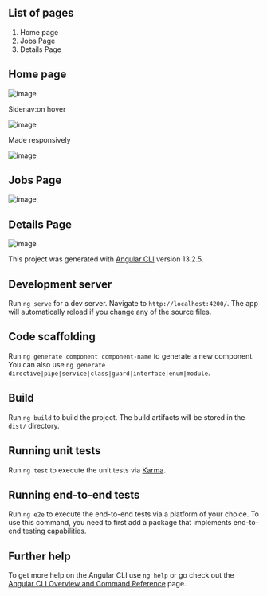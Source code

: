 ## List of pages
1. Home page
2. Jobs Page
3. Details Page

## Home page

![image](https://user-images.githubusercontent.com/42991864/221349962-dcaf25e6-af07-4b17-a0b4-199de7016dbe.png)

Sidenav:on hover

![image](https://user-images.githubusercontent.com/42991864/221350127-82dd0a70-0cde-4416-85b9-82eab7f83590.png)

Made responsively

![image](https://user-images.githubusercontent.com/42991864/221350309-29c13258-0742-4285-90eb-7757978d0cf1.png)


## Jobs Page

![image](https://user-images.githubusercontent.com/42991864/221350002-571168c0-1488-4d48-a612-0e03f907f6d4.png)


## Details Page

![image](https://user-images.githubusercontent.com/42991864/221350022-aac77daa-5495-4b95-bed3-0258062ec505.png)


This project was generated with [Angular CLI](https://github.com/angular/angular-cli) version 13.2.5.

## Development server

Run `ng serve` for a dev server. Navigate to `http://localhost:4200/`. The app will automatically reload if you change any of the source files.

## Code scaffolding

Run `ng generate component component-name` to generate a new component. You can also use `ng generate directive|pipe|service|class|guard|interface|enum|module`.

## Build

Run `ng build` to build the project. The build artifacts will be stored in the `dist/` directory.

## Running unit tests

Run `ng test` to execute the unit tests via [Karma](https://karma-runner.github.io).

## Running end-to-end tests

Run `ng e2e` to execute the end-to-end tests via a platform of your choice. To use this command, you need to first add a package that implements end-to-end testing capabilities.

## Further help

To get more help on the Angular CLI use `ng help` or go check out the [Angular CLI Overview and Command Reference](https://angular.io/cli) page.
